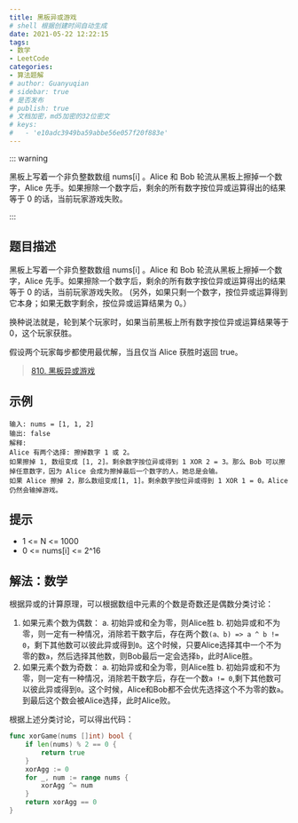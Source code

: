 ```yaml
---
title: 黑板异或游戏
# shell 根据创建时间自动生成
date: 2021-05-22 12:22:15
tags:
- 数学
- LeetCode
categories:
- 算法题解
# author: Guanyuqian
# sidebar: true
# 是否发布
# publish: true
# 文档加密，md5加密的32位密文
# keys:
# 	- 'e10adc3949ba59abbe56e057f20f883e'
---
```


::: warning

黑板上写着一个非负整数数组 nums[i] 。Alice 和 Bob 轮流从黑板上擦掉一个数字，Alice 先手。如果擦除一个数字后，剩余的所有数字按位异或运算得出的结果等于 0 的话，当前玩家游戏失败。

:::

<!-- more -->

## 题目描述

黑板上写着一个非负整数数组 nums[i] 。Alice 和 Bob 轮流从黑板上擦掉一个数字，Alice 先手。如果擦除一个数字后，剩余的所有数字按位异或运算得出的结果等于 0 的话，当前玩家游戏失败。 (另外，如果只剩一个数字，按位异或运算得到它本身；如果无数字剩余，按位异或运算结果为 0。）

换种说法就是，轮到某个玩家时，如果当前黑板上所有数字按位异或运算结果等于 0，这个玩家获胜。

假设两个玩家每步都使用最优解，当且仅当 Alice 获胜时返回 true。

> [810. 黑板异或游戏](https://leetcode-cn.com/problems/chalkboard-xor-game/)



## 示例

```
输入: nums = [1, 1, 2]
输出: false
解释: 
Alice 有两个选择: 擦掉数字 1 或 2。
如果擦掉 1, 数组变成 [1, 2]。剩余数字按位异或得到 1 XOR 2 = 3。那么 Bob 可以擦掉任意数字，因为 Alice 会成为擦掉最后一个数字的人，她总是会输。
如果 Alice 擦掉 2，那么数组变成[1, 1]。剩余数字按位异或得到 1 XOR 1 = 0。Alice 仍然会输掉游戏。
```



## 提示

- 1 <= N <= 1000
- 0 <= nums[i] <= 2^16


## 解法：数学

根据异或的计算原理，可以根据数组中元素的个数是奇数还是偶数分类讨论：

1. 如果元素个数为偶数：
    a. 初始异或和全为零，则Alice胜
    b. 初始异或和不为零，则一定有一种情况，消除若干数字后，存在两个数`(a、b) => a ^ b != 0`，剩下其他数可以彼此异或得到`0`。这个时候，只要Alice选择其中一个不为零的数`a`，然后选择其他数，则Bob最后一定会选择`b`，此时Alice胜。
2. 如果元素个数为奇数：
    a. 初始异或和全为零，则Alice胜
    b. 初始异或和不为零，则一定有一种情况，消除若干数字后，存在一个数`a != 0`,剩下其他数可以彼此异或得到`0`。这个时候，Alice和Bob都不会优先选择这个不为零的数`a`。到最后这个数会被Alice选择，此时Alice败。

根据上述分类讨论，可以得出代码：

```go
func xorGame(nums []int) bool {
    if len(nums) % 2 == 0 {
        return true
    }
    xorAgg := 0
    for _, num := range nums {
        xorAgg ^= num
    }
    return xorAgg == 0
}
```